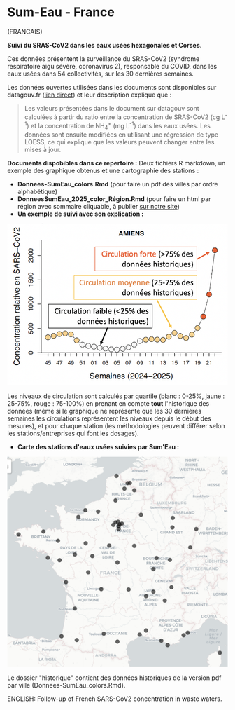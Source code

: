 # Sum-Eau - France
(FRANCAIS)

**Suivi du SRAS-CoV2 dans les eaux usées hexagonales et Corses.**

Ces données présentent la surveillance du SRAS-CoV2 (syndrome respiratoire aigu sévère, coronavirus 2), responsable du COVID, dans les eaux usées dans 54 collectivités, sur les 30 dernières semaines.

Les données ouvertes utilisées dans les documents sont disponibles sur datagouv.fr ([lien direct](https://www.data.gouv.fr/fr/datasets/surveillance-du-sars-cov-2-dans-les-eaux-usees-sumeau/)) et leur description explique que :

> Les valeurs présentées dans le document sur datagouv sont calculées à partir du ratio entre la concentration de SRAS-CoV2 (cg L<sup>-1</sup>) et la concentration de NH<sub>4</sub><sup>+</sup> (mg L<sup>-1</sup>) dans les eaux usées. Les données sont ensuite modifiées en utilisant une régression de type LOESS, ce qui explique que les valeurs peuvent changer entre les mises à jour.


**Documents dispobibles dans ce repertoire :**
Deux fichiers R markdown, un exemple des graphique obtenus et une cartographie des stations :
- **Donnees-SumEau_colors.Rmd** (pour faire un pdf des villes par ordre alphabétique)
- **DonneesSumEau_2025_color_Région.Rmd** (pour faire un html par région avec sommaire cliquable, à publier [sur notre site](https://associationarra.wordpress.com/suivi-regional-sumeau/))
- **Un exemple de suivi avec son explication :**

![Suivi Sum'Eau à Amiens](Explications-SumEau.png)

Les niveaux de circulation sont calculés par quartile (blanc : 0-25%, jaune : 25-75%, rouge : 75-100%) en prenant en compte **tout** l'historique des données (même si le graphique ne représente que les 30 dernières semaines les circulations représentent les niveaux depuis le début des mesures), et pour chaque station (les méthodologies peuvent différer selon les stations/entreprises qui font les dosages). 

- **Carte des stations d'eaux usées suivies par Sum'Eau :**

![Carte des stations d'eau usées suivies avec Sum'Eau](mapSumEau.png)

Le dossier "historique" contient des données historiques de la version pdf par ville (Donnees-SumEau_colors.Rmd).


ENGLISH: Follow-up of French SARS-CoV2 concentration in waste waters.
